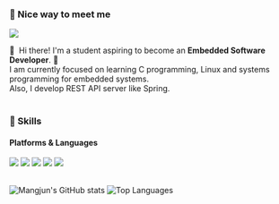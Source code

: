 ### 🤞 Nice way to meet me
<p>
  <a href="mailto:mangjun1974@gmail.com" target="_blank"><img src="https://img.shields.io/badge/mangjun1974@gmail.com-EA4335?style=flat-square&logo=Gmail&logoColor=white"/></a>
</p>

<p>
  👋&nbsp; Hi there! I'm a student aspiring to become an <b>Embedded Software Developer</b>. 🚀<br/>
  I am currently focused on learning C programming, Linux and systems programming for embedded systems.<br/>
  Also, I develop REST API server like Spring.<br/><br/>
</p>


### 💪 Skills
#### Platforms & Languages
<p>
<img src="https://img.shields.io/badge/C-%2300599C.svg?style=for-the-badge&logo=c&logoColor=white"/>
  <img src="https://img.shields.io/badge/Java-%23ED8B00.svg?style=for-the-badge&logo=java&logoColor=white"/>
  <img src="https://img.shields.io/badge/Linux-%23FCC624.svg?style=for-the-badge&logo=linux&logoColor=black"/>
  <img src="https://img.shields.io/badge/Spring-%236DB33F.svg?style=for-the-badge&logo=spring&logoColor=white"/>
  <img src="https://img.shields.io/badge/Docker-%232496ED.svg?style=for-the-badge&logo=docker&logoColor=white"/>
</p>

<br>

<div>
  <img src="https://github-readme-stats.vercel.app/api?username=Mangjun&show_icons=true&theme=radical" alt="Mangjun's GitHub stats" />
  <img src="https://github-readme-stats.vercel.app/api/top-langs/?username=Mangjun&layout=compact&theme=radical" alt="Top Languages" />
</div>
